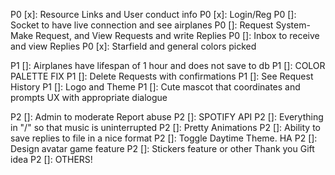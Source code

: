 P0 [x]: Resource Links and User conduct info
P0 [x]: Login/Reg
P0 []: Socket to have live connection and see airplanes
P0 []: Request System- Make Request, and View Requests and write Replies
P0 []: Inbox to receive and view Replies
P0 [x]: Starfield and general colors picked

P1 []: Airplanes have lifespan of 1 hour and does not save to db
P1 []: COLOR PALETTE FIX
P1 []: Delete Requests with confirmations
P1 []: See Request History
P1 []: Logo and Theme
P1 []: Cute mascot that coordinates and prompts UX with appropriate dialogue

P2 []: Admin to moderate Report abuse
P2 []: SPOTIFY API
P2 []: Everything in "/" so that music is uninterrupted
P2 []: Pretty Animations
P2 []: Ability to save replies to file in a nice format
P2 []: Toggle Daytime Theme. HA
P2 []: Design avatar game feature
P2 []: Stickers feature or other Thank you Gift idea
P2 []: OTHERS!
